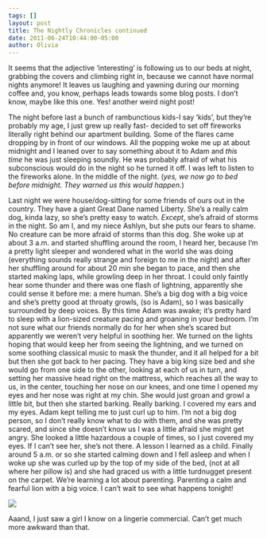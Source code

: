 ```yaml
---
tags: []
layout: post
title: The Nightly Chronicles continued
date: 2011-06-24T10:44:00-05:00
author: Olivia
---
```


It seems that the adjective ‘interesting’ is following us to our beds at night, grabbing the covers and climbing right in, because we cannot have normal nights anymore! It leaves us laughing and yawning during our morning coffee and, you know, perhaps leads towards some blog posts. I don’t know, maybe like this one. Yes! another weird night post!

The night before last a bunch of rambunctious kids-I say ‘kids’, but they’re probably my age, I just grew up really fast- decided to set off fireworks literally right behind our apartment building. Some of the flares came dropping by in front of our windows. All the popping woke me up at about midnight and I leaned over to say something about it to Adam and *this time* he was just sleeping soundly. He was probably afraid of what his subconscious would do in the night so he turned it off. I was left to listen to the fireworks alone. In the middle of the night. (_yes, we now go to bed before midnight. They warned us this would happen._)

Last night we were house/dog-sitting for some friends of ours out in the country. They have a giant Great Dane named Liberty. She’s a really calm dog, kinda lazy, so she’s pretty easy to watch. _Except_, she’s afraid of storms in the night. So am I, and my niece Ashlyn, but she puts our fears to shame. No creature can be more afraid of storms than this dog. She woke up at about 3 a.m. and started shuffling around the room, I heard her, because I’m a pretty light sleeper and wondered what in the world she was doing (everything sounds really strange and foreign to me in the night) and after her shuffling around for about 20 min she began to pace, and then she started making laps, while growling deep in her throat. I could only faintly hear some thunder and there was one flash of lightning, apparently she could sense it before me: a mere human. She’s a big dog with a big voice and she’s pretty good at throaty growls, (so is Adam), so I was basically surrounded by deep voices. By this time Adam was awake; it’s pretty hard to sleep with a lion-sized creature pacing and groaning in your bedroom. I’m not sure what our friends normally do for her when she’s scared but apparently we weren’t very helpful in soothing her. We turned on the lights hoping that would keep her from seeing the lightning, and we turned on some soothing classical music to mask the thunder, and it all helped for a bit but then she got back to her pacing. They have a big king size bed and she would go from one side to the other, looking at each of us in turn, and setting her massive head right on the mattress, which reaches all the way to us, in the center, touching her nose on our knees, and one time I opened my eyes and her nose was right at my chin. She would just groan and growl a little bit, but then she started barking. Really barking. I covered my ears and my eyes. Adam kept telling me to just curl up to him. I’m not a big dog person, so I don’t really know what to do with them, and she was pretty scared, and since she doesn’t know us I was a little afraid she might get angry. She looked a little hazardous a couple of times, so I just covered my eyes. If I can’t see her, she’s not there. A lesson I learned as a child. Finally around 5 a.m. or so she started calming down and I fell asleep and when I woke up she was curled up by the top of my side of the bed, (not at all where her pillow is) and she had graced us with a little turdnugget present on the carpet. We’re learning a lot about parenting. Parenting a calm and fearful lion with a big voice. I can’t wait to see what happens tonight!

![](/media/lnaw6044iv1qfd5w2.jpg)

Aaand, I just saw a girl I know on a lingerie commercial. Can’t get much more awkward than that.
